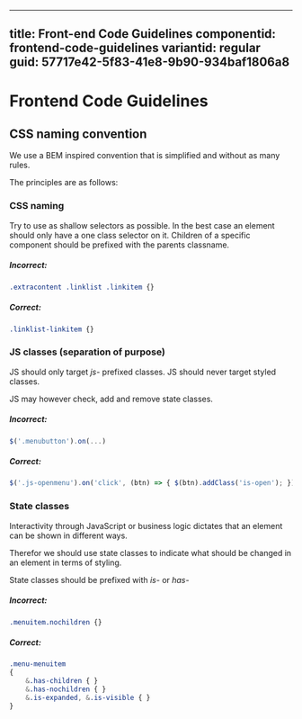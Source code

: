 ---
title: Front-end Code Guidelines
componentid: frontend-code-guidelines
variantid: regular
guid: 57717e42-5f83-41e8-9b90-934baf1806a8
----

# Frontend Code Guidelines

CSS naming convention
--
We use a BEM inspired convention that is simplified and without as many rules.

The principles are as follows:

### CSS naming
Try to use as shallow selectors as possible. In the best case an element should only have a one class selector on it.
Children of a specific component should be prefixed with the parents classname.
    
##### Incorrect:
```css
.extracontent .linklist .linkitem {}
``` 

##### Correct:
```css
.linklist-linkitem {}
``` 
     
### JS classes (separation of purpose)
JS should only target _js-_ prefixed classes. JS should never target styled classes.

JS may however check, add and remove state classes.
    
##### Incorrect:
```js
$('.menubutton').on(...)
``` 
##### Correct:
```js
$('.js-openmenu').on('click', (btn) => { $(btn).addClass('is-open'); })
``` 

### State classes
Interactivity through JavaScript or business logic dictates that an element can be shown in different ways. 

Therefor we should use state classes to indicate what should be changed in an element in terms of styling.

State classes should be prefixed with _is-_ or _has-_

##### Incorrect:
```css
.menuitem.nochildren {}
``` 
##### Correct:
```css
.menu-menuitem
{
    &.has-children { }
    &.has-nochildren { }
    &.is-expanded, &.is-visible { }
}
``` 

